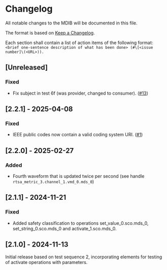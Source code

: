 # Changelog

All notable changes to the MDIB will be documented in this file.

The format is based on [Keep a Changelog](https://keepachangelog.com/en/1.0.0/).

Each section shall contain a list of action items of the following format: `<brief one-sentence description of what has been done> (#\[<issue number]\(<URL>)).`

## [Unreleased]

### Fixed

- Fix subject in test 6f (was provider, changed to consumer). ([#13](https://github.com/ornet-ev/plug-a-thon-testing/issues/13))

## [2.2.1] - 2025-04-08

### Fixed

- IEEE public codes now contain a valid coding system URI. ([#1](https://github.com/ornet-ev/plug-a-thon-testing/issues/1))

## [2.2.0] - 2025-02-27

### Added

- Fourth waveform that is updated twice per second (see handle `rtsa_metric_3.channel_1.vmd_0.mds_0`)

## [2.1.1] - 2024-11-21

### Fixed

- Added safety classification to operations set_value_0.sco.mds_0, set_string_0.sco.mds_0 and activate_1.sco.mds_0.

## [2.1.0] - 2024-11-13

Initial release based on test sequence 2, incorporating elements for testing of activate operations with parameters.
